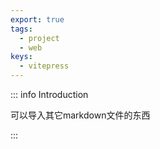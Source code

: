```yaml
---
export: true
tags:
  - project
  - web
keys:
  - vitepress
---
```


::: info Introduction

可以导入其它markdown文件的东西

:::

<!--@include: @/readme.md-->
